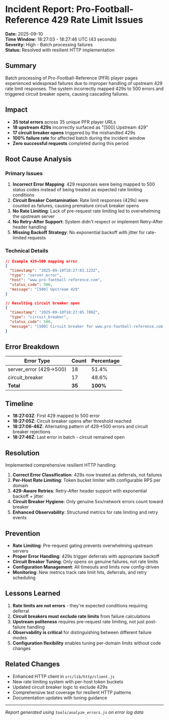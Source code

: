 # Incident Report: Pro-Football-Reference 429 Rate Limit Issues

**Date:** 2025-09-10  
**Time Window:** 18:27:03 - 18:27:46 UTC (43 seconds)  
**Severity:** High - Batch processing failures  
**Status:** Resolved with resilient HTTP implementation  

## Summary

Batch processing of Pro-Football-Reference (PFR) player pages experienced widespread failures due to improper handling of upstream 429 rate limit responses. The system incorrectly mapped 429s to 500 errors and triggered circuit breaker opens, causing cascading failures.

## Impact

- **35 total errors** across 35 unique PFR player URLs
- **18 upstream 429s** incorrectly surfaced as "[500] Upstream 429"  
- **17 circuit breaker opens** triggered by the mishandled 429s
- **100% failure rate** for affected batch during the incident window
- **Zero successful requests** completed during this period

## Root Cause Analysis

### Primary Issues

1. **Incorrect Error Mapping**: 429 responses were being mapped to 500 status codes instead of being treated as expected rate limiting conditions
2. **Circuit Breaker Contamination**: Rate limit responses (429s) were counted as failures, causing premature circuit breaker opens
3. **No Rate Limiting**: Lack of pre-request rate limiting led to overwhelming the upstream server
4. **No Retry-After Support**: System didn't respect or implement Retry-After header handling
5. **Missing Backoff Strategy**: No exponential backoff with jitter for rate-limited requests

### Technical Details

```json
// Example 429→500 mapping error
{
  "timestamp": "2025-09-10T18:27:03.123Z",
  "type": "server_error",
  "host": "www.pro-football-reference.com", 
  "status_code": 500,
  "message": "[500] Upstream 429"
}

// Resulting circuit breaker open
{
  "timestamp": "2025-09-10T18:27:05.789Z",
  "type": "circuit_breaker",
  "status_code": 500,
  "message": "[500] Circuit breaker for www.pro-football-reference.com is open"
}
```

## Error Breakdown

| Error Type | Count | Percentage |
|------------|-------|------------|
| server_error (429→500) | 18 | 51.4% |
| circuit_breaker | 17 | 48.6% |
| **Total** | **35** | **100%** |

## Timeline

- **18:27:03Z**: First 429 mapped to 500 error
- **18:27:05Z**: Circuit breaker opens after threshold reached  
- **18:27:06-46Z**: Alternating pattern of 429→500 errors and circuit breaker rejections
- **18:27:46Z**: Last error in batch - circuit remained open

## Resolution

Implemented comprehensive resilient HTTP handling:

1. **Correct Error Classification**: 429s now treated as deferrals, not failures
2. **Per-Host Rate Limiting**: Token bucket limiter with configurable RPS per domain
3. **429-Aware Retries**: Retry-After header support with exponential backoff + jitter  
4. **Circuit Breaker Hygiene**: Only genuine 5xx/network errors count toward breaker
5. **Enhanced Observability**: Structured metrics for rate limiting and retry events

## Prevention

- **Rate Limiting**: Pre-request gating prevents overwhelming upstream servers
- **Proper Error Handling**: 429s trigger deferrals with appropriate backoff
- **Circuit Breaker Tuning**: Only opens on genuine failures, not rate limits
- **Configuration Management**: All timeouts and limits now config-driven
- **Monitoring**: New metrics track rate limit hits, deferrals, and retry scheduling

## Lessons Learned

1. **Rate limits are not errors** - they're expected conditions requiring deferral
2. **Circuit breakers must exclude rate limits** from failure calculations  
3. **Upstream politeness** requires pre-request rate limiting, not just post-failure handling
4. **Observability is critical** for distinguishing between different failure modes
5. **Configuration flexibility** enables tuning per-domain limits without code changes

## Related Changes

- Enhanced HTTP client in `src/lib/http/client.js`
- New rate limiting system with per-host token buckets
- Updated circuit breaker logic to exclude 429s
- Comprehensive test coverage for resilient HTTP patterns
- Documentation updates with tuning guidance

---

*Report generated using `tools/analyze_errors.js` on error log data*